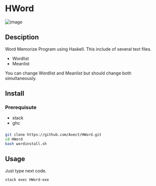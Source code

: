 # HWord

![image](https://travis-ci.org/Axect/HWord.svg?branch=master)

## Desciption

Word Memorize Program using Haskell.
This include of several text files.

* Wordlist
* Meanlist

You can change Wordlist and Meanlist but should change both simultaneously.

## Install

### Prerequisute

* stack
* ghc

### 


```sh
git clone https://github.com/Axect/HWord.git
cd HWord
bash wordinstall.sh
```

## Usage

Just type next code.

```sh
stack exec HWord-exe
```
